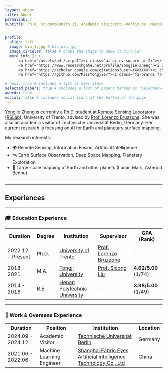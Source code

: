 ```yaml
---
layout: about
title: About
permalink: /
subtitle: Ph.D. Student@unitn.it, Academic Visitor@tu-berlin.de, Master@tongji.edu.cn


profile:
  align: left
  image: bio_1.jpg # bio_pic.jpg
  image_circular: false # crops the image to make it circular
  more_info 🔗: >
      <a href="/assets/pdf/cv.pdf"><i class="ai ai-cv-square ai-2x"></i></a>
      <a href="https://www.researchgate.net/profile/Yongjie-Zheng"><i class="fa-brands fa-linkedin fa-2x"></i></a>
      <a href="https://scholar.google.com/citations?user=XXXXXXX"><i class="ai ai-google-scholar-square ai-2x"></i></a>
      <a href="https://github.com/MissYongjie/"><i class="fa-brands fa-square-github fa-2x"></i></a>

# news: true # includes a list of news items
selected_papers: true # includes a list of papers marked as "selected={true}"
awards: true
social: false # includes social icons at the bottom of the page
---
```

Yongjie Zheng is currently a Ph.D. student at [Remote Sensing Laboratory (RSLab)](https://rslab.disi.unitn.it/), University of Trento, advised by  [Prof. Lorenzo Bruzzone](https://rslab.disi.unitn.it/people/#LorenzoBruzzone). She was also an academic visitor of Technische Universität Berlin, Germany. Her current research is focusing on AI for Earth and planetary surface mapping.

My research interests:
<ul>
  <li>🌍 Remote Sensing, Information Fusion, Artificial Intelligence</li>
  <li>🛰️ Earth Surface Observation, Deep Space Mapping, Planetary Exploration</li>
  <li>📡 Large-scale mapping of Earth and other planets (Lunar, Mars, Asteroid Bennu)</li>
</ul>

---
---
## Experiences
---
### 🎓 Education Experience
<table style="width:100%; font-size:16px;">
  <tr>
    <th>Duration</th>
    <th>Degree</th>
    <th>Institution</th>
    <th>Supervisor</th>
    <th>GPA (Rank)</th>
  </tr>
  <tr>
    <td>2022.12 - Present</td>
    <td>Ph.D.</td>
    <td><a href="https://www.unitn.it/">University of Trento</a></td>
    <td><a href="https://rslab.disi.unitn.it/people/#LorenzoBruzzone">Prof. Lorenzo Bruzzone</a></td>
    <td>-</td>
  </tr>
  <tr>
    <td>2018 - 2021</td>
    <td>M.A.</td>
    <td><a href="https://www.tongji.edu.cn/">Tongji University</a></td>
    <td><a href="https://scholar.google.com/citations?user=SicongLiu">Prof. Sicong Liu</a></td>
    <td><b>4.62/5.00</b> (1/74)</td>
  </tr>
  <tr>
    <td>2014 - 2018</td>
    <td>B.E.</td>
    <td><a href="https://www.hpu.edu.cn/">Henan Polytechnic University</a></td>
    <td>-</td>
    <td><b>3.98/5.00</b> (1/49)</td>
  </tr>
</table>

---
### 💼 Work & Overseas Experience
<table style="width:100%; font-size:16px;">
  <tr>
    <th>Duration</th>
    <th>Position</th>
    <th>Institution</th>
    <th>Location</th>
  </tr>
  <tr>
    <td>2024.09 - 2024.12</td>
    <td>Academic Visitor</td>
    <td><a href="https://www.tu-berlin.de/">Technische Universität Berlin</a></td>
    <td>Germany</td>
  </tr>
  <tr>
    <td>2021.06 - 2022.06</td>
    <td>Machine Learning Engineer</td>
    <td><a href="https://www.fabric-eyes.com/">Shanghai Fabric Eyes Artificial Intelligence Technology Co., Ltd</a></td>
    <td>China</td>
  </tr>
</table>

